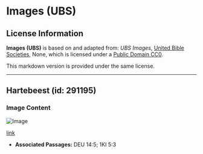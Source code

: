 # Images (UBS)

## License Information

**Images (UBS)** is based on and adapted from: _UBS Images_, [United Bible Societies](https://unitedbiblesocieties.org/), None, which is licensed under a [Public Domain CC0](https://creativecommons.org/public-domain/cc0/).

This markdown version is provided under the same license.



--------------------------------

## Hartebeest (id: 291195)

### Image Content

![Image](https://cdn.aquifer.bible/aquifer-content/resources/Media/WEB-0286_hartebeest.jpg)

[link](https://cdn.aquifer.bible/aquifer-content/resources/Media/WEB-0286_hartebeest.jpg)

* **Associated Passages:** DEU 14:5; 1KI 5:3

